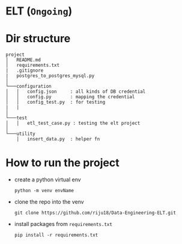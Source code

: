 # ELT (```Ongoing```)

# Dir structure
```
project
│   README.md
│   requirements.txt  
|   .gitignore  
|   postgres_to_postgres_mysql.py
│
└───configuration
│   │   config.json     : all kinds of DB credential
│   │   config.py       : mapping the credential
│   │   config_test.py  : for testing
|   |
│   
└───test
│   │   etl_test_case.py : testing the elt project
│   
└───utility
    │   insert_data.py  : helper fn
```

# How to run the project

+ create a python virtual env

    ```text
    python -m venv envName
    ```
+ clone the repo into the venv
    ```text
    git clone https://github.com/riju18/Data-Engineering-ELT.git
    ```
+ install packages from ```requirements.txt```
    ```text
    pip install -r requirements.txt
    ```
